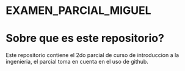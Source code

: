 # EXAMEN_PARCIAL_MIGUEL

# Sobre que es este repositorio?
Este repositorio contiene el 2do parcial de curso de introduccion a la ingenieria, el parcial toma en cuenta en el uso de github.